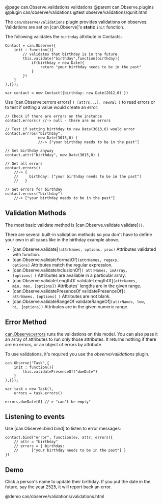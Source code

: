 @page can.Observe.validations validations
@parent can.Observe.plugins
@plugin can/observe/validations
@test observe/validations/qunit.html

The `can/observe/validations` plugin provides validations on observes. Validations
are set on [can.Observe]'s __static__ `init` function.

The following validates the `birthday` attribute in Contacts:

    Contact = can.Observe({
    	init : function(){
    		// validates that birthday is in the future
    		this.validate("birthday",function(birthday){
    			if(birthday > new Date){
    				return "your birthday needs to be in the past"
    			}
    		})
    	}
    },{});
    
    var contact = new Contact({birthday: new Date(2012,0) })

Use [can.Observe::errors errors] `( [attrs...], newVal )` to read errors
or to test if setting a value would create an error:

    // Check if there are errors on the instance
    contact.errors() //-> null - there are no errors
    
    // Test if setting birthday to new Date(3013,0) would error
    contact.errros("birthday", 
                   new Date(3013,0) ) 
                   //-> ["your birthday needs to be in the past"] 
    
    // Set birthday anyway
    contact.attr("birthday", new Date(3013,0) )
    
    // Get all errors
    contact.errors() 
        //-> {
        //     birthday: ["your birthday needs to be in the past"]
        //   }
        
    // Get errors for birthday
    contact.errors("birthday") 
        //-> ["your birthday needs to be in the past"]

## Validation Methods

The most basic validate method is [can.Observe.validate validate]<code>()</code>.  

There are several built-in validation methods so you don't have to define your own in all cases like in the birthday example above.

- [can.Observe.validate]<code>(attrNames, options, proc)</code> Attributes validated with function.
- [can.Observe.validateFormatOf]<code>(attrNames, regexp, options)</code> Attributes match the regular expression.	
- [can.Observe.validateInclusionOf]<code>( attrNames, inArray, [options] )</code> Attributes are available in a particular array.	
- [can.Observe.validateLengthOf validateLengthOf]<code>(attrNames, min, max, [options])</code> Attributes' lengths are in the given range.	
- [can.Observe.validatePresenceOf validatePresenceOf]<code>( attrNames, [options] )</code> Attributes are not blank.	
- [can.Observe.validateRangeOf validateRangeOf]<code>(attrNames, low, hi, [options])</code> Attributes are in the given numeric range.

## Error Method

[can.Observe::errors]() runs the validations on this model. You can also pass it an array 
of attributes to run only those attributes. It returns 
nothing if there are no errors, or an object of errors by attribute.

To use validations, it's required you use the _observe/validations_ plugin.

	can.Observe("Task",{
		init : function(){
			this.validatePresenceOf("dueDate")
		}
	},{});

	var task = new Task(),
    	errors = task.errors()

	errors.dueDate[0] //-> "can't be empty"

## Listening to events

Use [can.Observe::bind bind] to listen to error messages:

	contact.bind("error", function(ev, attr, errors){
		// attr = "birthday"
		// errors = { birthday: 
		//		["your birthday needs to be in the past"] }
	})

## Demo

Click a person's name to update their birthday.  If you put the date
in the future, say the year 2525, it will report back an error.

@demo can/observe/validations/validations.html

